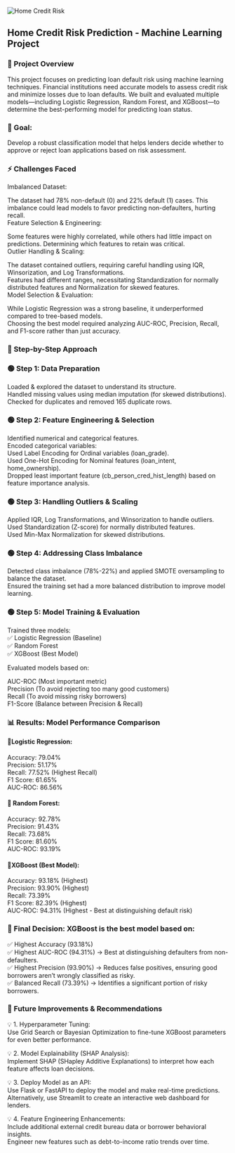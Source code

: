 ![Home Credit Risk](https://github.com/user-attachments/assets/b3942190-0798-4e15-a025-7296ab5baa69)

## Home Credit Risk Prediction - Machine Learning Project

### 📌 Project Overview
This project focuses on predicting loan default risk using machine learning techniques. Financial institutions need accurate models to assess credit risk and minimize losses due to loan defaults. We built and evaluated multiple models—including Logistic Regression, Random Forest, and XGBoost—to determine the best-performing model for predicting loan status.

### 🚀 Goal:<br> 
Develop a robust classification model that helps lenders decide whether to approve or reject loan applications based on risk assessment.

### ⚡ Challenges Faced
Imbalanced Dataset:<br>

The dataset had 78% non-default (0) and 22% default (1) cases. This imbalance could lead models to favor predicting non-defaulters, hurting recall.<br>
Feature Selection & Engineering:<br>

Some features were highly correlated, while others had little impact on predictions. Determining which features to retain was critical.<br>
Outlier Handling & Scaling:<br>

The dataset contained outliers, requiring careful handling using IQR, Winsorization, and Log Transformations.<br>
Features had different ranges, necessitating Standardization for normally distributed features and Normalization for skewed features.<br>
Model Selection & Evaluation:<br>

While Logistic Regression was a strong baseline, it underperformed compared to tree-based models.<br>
Choosing the best model required analyzing AUC-ROC, Precision, Recall, and F1-score rather than just accuracy.<br>
### 🔬 Step-by-Step Approach<br>
### 🟢 Step 1: Data Preparation<br>
Loaded & explored the dataset to understand its structure.<br>
Handled missing values using median imputation (for skewed distributions).<br>
Checked for duplicates and removed 165 duplicate rows.<br>
### 🟢 Step 2: Feature Engineering & Selection
Identified numerical and categorical features.<br>
Encoded categorical variables:<br>
Used Label Encoding for Ordinal variables (loan_grade).<br>
Used One-Hot Encoding for Nominal features (loan_intent, home_ownership).<br>
Dropped least important feature (cb_person_cred_hist_length) based on feature importance analysis.<br>
### 🟢 Step 3: Handling Outliers & Scaling
Applied IQR, Log Transformations, and Winsorization to handle outliers.<br>
Used Standardization (Z-score) for normally distributed features.<br>
Used Min-Max Normalization for skewed distributions.<br>
### 🟢 Step 4: Addressing Class Imbalance
Detected class imbalance (78%-22%) and applied SMOTE oversampling to balance the dataset.<br>
Ensured the training set had a more balanced distribution to improve model learning.<br>
### 🟢 Step 5: Model Training & Evaluation
Trained three models:<br>
✅ Logistic Regression (Baseline)<br>
✅ Random Forest<br>
✅ XGBoost (Best Model)<br>

Evaluated models based on:<br>

AUC-ROC (Most important metric)<br>
Precision (To avoid rejecting too many good customers)<br>
Recall (To avoid missing risky borrowers)<br>
F1-Score (Balance between Precision & Recall)<br>
### 📊 Results: Model Performance Comparison

#### 🔹Logistic Regression:<br>
Accuracy: 79.04%<br>
Precision: 51.17%<br>
Recall: 77.52% (Highest Recall)<br>
F1 Score: 61.65%<br>
AUC-ROC: 86.56%<br>

#### 🔹 Random Forest:<br>
Accuracy: 92.78%<br>
Precision: 91.43%<br>
Recall: 73.68%<br>
F1 Score: 81.60%<br>
AUC-ROC: 93.19%<br>

#### 🔹XGBoost (Best Model):<br>
Accuracy: 93.18% (Highest)<br>
Precision: 93.90% (Highest)<br>
Recall: 73.39%<br>
F1 Score: 82.39% (Highest)<br>
AUC-ROC: 94.31% (Highest - Best at distinguishing default risk)<br>

### 🚀 Final Decision: XGBoost is the best model based on:<br>
✅ Highest Accuracy (93.18%)<br>
✅ Highest AUC-ROC (94.31%) → Best at distinguishing defaulters from non-defaulters.<br>
✅ Highest Precision (93.90%) → Reduces false positives, ensuring good borrowers aren’t wrongly classified as risky.<br>
✅ Balanced Recall (73.39%) → Identifies a significant portion of risky borrowers.<br>

### 🚀 Future Improvements & Recommendations

💡 1. Hyperparameter Tuning:<br>
Use Grid Search or Bayesian Optimization to fine-tune XGBoost parameters for even better performance.<br>

💡 2. Model Explainability (SHAP Analysis):<br>
Implement SHAP (SHapley Additive Explanations) to interpret how each feature affects loan decisions.<br>

💡 3. Deploy Model as an API:<br>
Use Flask or FastAPI to deploy the model and make real-time predictions.<br>
Alternatively, use Streamlit to create an interactive web dashboard for lenders.<br>

💡 4. Feature Engineering Enhancements:<br>
Include additional external credit bureau data or borrower behavioral insights.<br>
Engineer new features such as debt-to-income ratio trends over time.<br>
